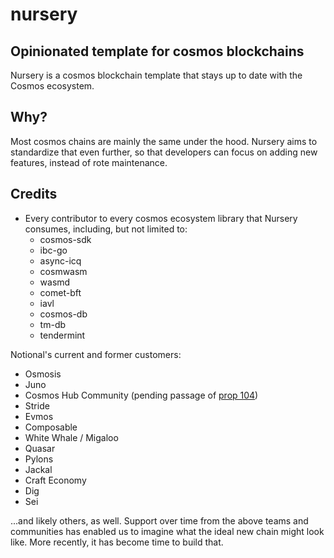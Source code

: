 # nursery

## Opinionated template for cosmos blockchains

Nursery is a cosmos blockchain template that stays up to date with the Cosmos ecosystem.  


## Why?

Most cosmos chains are mainly the same under the hood.  Nursery aims to standardize that even further, so that developers can focus on adding new features, instead of rote maintenance. 



## Credits

* Every contributor to every cosmos ecosystem library that Nursery consumes, including, but not limited to:
  * cosmos-sdk
  * ibc-go
  * async-icq
  * cosmwasm
  * wasmd
  * comet-bft
  * iavl
  * cosmos-db
  * tm-db
  * tendermint


Notional's current and former customers:

  * Osmosis
  * Juno
  * Cosmos Hub Community (pending passage of [prop 104](https://www.mintscan.io/cosmos/proposals/104))
  * Stride
  * Evmos
  * Composable
  * White Whale / Migaloo
  * Quasar
  * Pylons
  * Jackal
  * Craft Economy
  * Dig
  * Sei
 
 ...and likely others, as well.  Support over time from the above teams and communities has enabled us to imagine what the ideal new chain might look like.  More recently, it has become time to build that.
  
